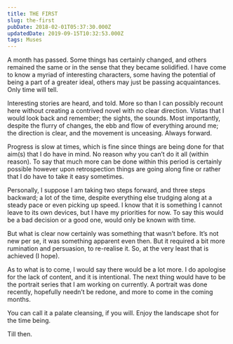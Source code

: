 ```yaml
---
title: THE FIRST
slug: the-first
pubDate: 2018-02-01T05:37:30.000Z
updatedDate: 2019-09-15T10:32:53.000Z
tags: Muses
---
```


A month has passed. Some things has certainly changed, and others remained the same or in the sense that they became solidified. I have come to know a myriad of interesting characters, some having the potential of being a part of a greater ideal, others may just be passing acquaintances. Only time will tell.

Interesting stories are heard, and told. More so than I can possibly recount here without creating a contrived novel with no clear direction. Vistas that I would look back and remember; the sights, the sounds. Most importantly, despite the flurry of changes, the ebb and flow of everything around me; the direction is clear, and the movement is unceasing. Always forward.

Progress is slow at times, which is fine since things are being done for that aim(s) that I do have in mind. No reason why you can’t do it all (within reason). To say that much more can be done within this period is certainly possible however upon retrospection things are going along fine or rather that I do have to take it easy sometimes.

Personally, I suppose I am taking two steps forward, and three steps backward; a lot of the time, despite everything else trudging along at a steady pace or even picking up speed. I know that it is something I cannot leave to its own devices, but I have my priorities for now. To say this would be a bad decision or a good one, would only be known with time.

But what is clear now certainly was something that wasn’t before. It’s not new per se, it was something apparent even then. But it required a bit more rumination and persuasion, to re-realise it. So, at the very least that is achieved (I hope).

As to what is to come, I would say there would be a lot more. I do apologise for the lack of content, and it is intentional. The next thing would have to be the portrait series that I am working on currently. A portrait was done recently, hopefully needn’t be redone, and more to come in the coming months.

You can call it a palate cleansing, if you will. Enjoy the landscape shot for the time being.

Till then.
